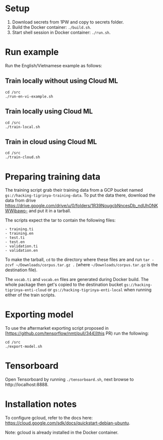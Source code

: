 # Setup
1. Download secrets from 1PW and copy to secrets folder.
1. Build the Docker container: `./build.sh`.
1. Start shell session in Docker container: `./run.sh`.


# Run example
Run the English/Vietnamese example as follows:

## Train locally without using Cloud ML
```
cd /src
./run-en-vi-example.sh
```

## Train locally using Cloud ML
```
cd /src
./train-local.sh
```

## Train in cloud using Cloud ML
```
cd /src
./train-cloud.sh
```

# Preparing training data
The training script grab their training data from a GCP bucket named `gs://hacking-tigrinya-training-data`. 
To put the data there, download the data from drive https://drive.google.com/drive/u/0/folders/1R39NougcbNncesDb_ndUhONKWWjbawo- and put it in a tarball.

The scripts expect the tar to contain the following files:
```
- training.ti
- training.en
- test.ti
- test.en
- validation.ti
- validation.en
```

To make the tarball, `cd` to the directory where these files are and run `tar -zcvf ~/Downloads/corpus.tar.gz .` (where `~/Downloads/corpus.tar.gz` is the destination file).

The `vocab.ti` and `vocab.en` files are generated during Docker build. The whole package then get's copied to the destination bucket `gs://hacking-tigrinya-enti-cloud` or `gs://hacking-tigrinya-enti-local` when running either of the train scripts.

# Exporting model
To use the aftermarket exporting script proposed in [https://github.com/tensorflow/nmt/pull/344](this PR) run the following:

```
cd /src
./export-model.sh
```

# Tensorboard
Open Tensorboard by running `./tensorboard.sh`, next browse to http://localhost:8888.

# Installation notes
To configure gcloud, refer to the docs here: https://cloud.google.com/sdk/docs/quickstart-debian-ubuntu.

Note: gcloud is already installed in the Docker container.

